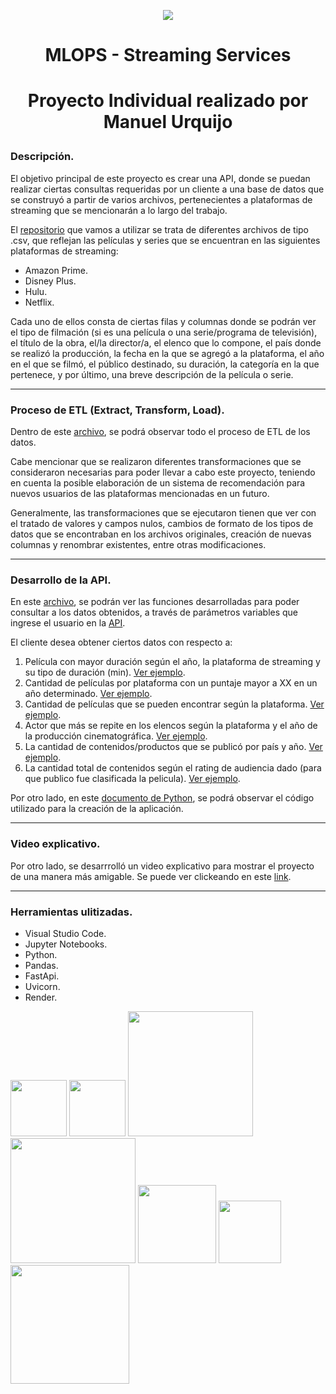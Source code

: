 <p align=center><img src=https://assets.soyhenry.com/logos/LOGO-HENRY-04.png><p>

# <p align=center> **MLOPS - Streaming Services** </h1>
# <p align=center> **Proyecto Individual realizado por Manuel Urquijo** </h3>


### Descripción. </h4>

El objetivo principal de este proyecto es crear una API, donde se puedan realizar ciertas consultas requeridas por un cliente a una base de datos que se construyó a partir de varios archivos, pertenecientes a plataformas de streaming que se mencionarán a lo largo del trabajo. 

El [repositorio](https://github.com/maurquijo/mlops_streaming/tree/main/Dataset "repositorio") que vamos a utilizar se trata de diferentes archivos de tipo .csv, que reflejan las películas y series que se encuentran en las siguientes plataformas de streaming:
- Amazon Prime.
- Disney Plus.
- Hulu.
- Netflix. 

Cada uno de ellos consta de ciertas filas y columnas donde se podrán ver el tipo de filmación (si es una película o una serie/programa de televisión), el título de la obra, el/la director/a, el elenco que lo compone, el país donde se realizó la producción, la fecha en la que se agregó a la plataforma, el año en el que se filmó, el público destinado, su duración, la categoría en la que pertenece, y por último, una breve descripción de la película o serie.

<hr>

### Proceso de ETL (Extract, Transform, Load).

Dentro de este [archivo](https://github.com/maurquijo/mlops_streaming/blob/main/MLOPs_Streaming_Services.ipynb "archivo"), se podrá observar todo el proceso de ETL de los datos. 

Cabe mencionar que se realizaron diferentes transformaciones que se consideraron necesarias para poder llevar a cabo este proyecto, teniendo en cuenta la posible elaboración de un sistema de recomendación para nuevos usuarios de las plataformas mencionadas en un futuro.

Generalmente, las transformaciones que se ejecutaron tienen que ver con el tratado de valores y campos nulos, cambios de formato de los tipos de datos que se encontraban en los archivos originales,  creación de nuevas columnas y renombrar existentes, entre otras modificaciones. 

<hr>

### Desarrollo de la API.

En este [archivo](https://github.com/maurquijo/mlops_streaming/blob/main/funciones.py "archivo"), se podrán ver las funciones desarrolladas para poder consultar a los datos obtenidos, a través de parámetros variables que ingrese el usuario en la [API](https://mlops-pi.onrender.com/docs#/"API").

El cliente desea obtener ciertos datos con respecto a:
1. Película con mayor duración según el año, la plataforma de streaming y su tipo de duración (min). [Ver ejemplo](https://mlops-pi.onrender.com/get_max_duration/2017/Disney%20Plus/min "Ver ejemplo").
2. Cantidad de películas por plataforma con un puntaje mayor a XX en un año determinado. [Ver ejemplo](https://mlops-pi.onrender.com/get_score_count/Amazon%20Prime/3.4/2016 "Ver ejemplo").
3. Cantidad de películas que se pueden encontrar según la plataforma. [Ver ejemplo](https://mlops-pi.onrender.com/get_count_platform/Hulu "Ver ejemplo").
4. Actor que más se repite en los elencos según la plataforma y el año de la producción cinematográfica. [Ver ejemplo](https://mlops-pi.onrender.com/get_actor/netflix/2019 "Ver ejemplo").
5. La cantidad de contenidos/productos que se publicó por país y año. [Ver ejemplo](https://mlops-pi.onrender.com/prod_per_country/movie/united%20states/2017 "Ver ejemplo").
6. La cantidad total de contenidos según el rating de audiencia dado (para que publico fue clasificada la pelicula). [Ver ejemplo](https://mlops-pi.onrender.com/get_contents/g "Ver ejemplo").

Por otro lado, en este [documento de Python](https://github.com/maurquijo/mlops_streaming/blob/main/main.py "documento de Python"), se podrá observar el código utilizado para la creación de la aplicación.

<hr>

### Video explicativo. 

Por otro lado, se desarrrolló un video explicativo para mostrar el proyecto de una manera más amigable. Se puede ver clickeando en este [link](https://www.youtube.com/watch?v=TUYXXxH9EKc&t=7s "link"). 

<hr>

### Herramientas ulitizadas.

- Visual Studio Code.
- Jupyter Notebooks.
- Python.
- Pandas.
- FastApi.
- Uvicorn.
- Render.

<img src="https://upload.wikimedia.org/wikipedia/commons/thumb/f/f3/Visual_Studio_Code_0.10.1_icon.png/120px-Visual_Studio_Code_0.10.1_icon.png" width="90"/>
<img src="https://jupyter.org/assets/homepage/main-logo.svg" width="90">
<img src="https://www.python.org/static/community_logos/python-logo.png" width="200"/>
<img src="https://www.kindpng.com/picc/m/574-5747046_python-pandas-logo-transparent-hd-png-download.png" width="200"/>
<img src="https://i.imgur.com/p0Nufjn.jpg" width="125"/>
<img src="https://raw.githubusercontent.com/tomchristie/uvicorn/master/docs/uvicorn.png" width="100"/>
<img src="https://ml.globenewswire.com/Resource/Download/19618237-eb42-4ed2-b7a1-1f56419d1279?size=3" width="190">
